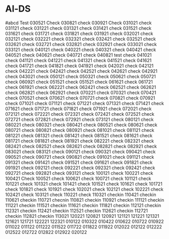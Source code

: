 # Al-DS
#abcd
Test 030521
Check 030821
check 030921
Check 031021
check 031121
check 031221
check 031321
check 031421
check 031521
check 031621
check 031721
check 031821
check 031921
check 032021
check 032121
check 032221
check 032321
check 032421
check 032521
check 032621
check 032721
check 032821
check 032921
check 033021
check 033121
check 040121
check 040221
check 040321
check 040421
check 040521
check 040621
check 040721
check 040821
test
check 041021
check 041121
check 041221
check 041321
check 041521
check 041621
check 041721
check 041821
check 041921
check 042021
check 042121
check 042221
check 042421
check 042521
check 042621
check 042921
check 043021
check 050121
check 050321
check 050621
check 050721
check 060921
check 051521
check 051521
check 061621
check 061721
check 061921
check 062221
check 062421
check 062521
check 062621
check 062821
check 062921
check 070221
check 070321
check 070421
check 070521
check 070621
check 070721
check 070821
check 070921
check 071021
check 071121
check 071221
check 071321
check 071421
check 071621
check 071721
check 071821
check 071921
check 072021
check 072121
check 072221
check 072321
check 072421
check 072521
check 072721
check 072821
check 072921
check 073121
check 080121
check 080221
check 080321
check 080421
check 080521
check 080621
check 080721
check 080821
check 080921
check 081021
check 081121
check 081221
check 081321
check 081421
check 081521
check 081621
check 081721
check 081821
check 081921
check 082221
check 082321
check 082421
check 082521
check 082621
check 082821
check 082921
check 083021
check 083121
check 090121
check 090321
check 090421
check 090521
check 090721
check 090821
check 091021
check 091121
check 091321
check 091421
check 091521
check 091621
check 091821
check 091921
check 092121
check 092221
check 092321
check 092421
check 092721
check 092821
check 093121
check 100121
check 100221
check 100421
Check 100521
check 100621
check 100721
check 101121
check 101221
check 101321
check 101421
check 101521
check 101621
check 101721
check 101821
check 101921
check 102021
check 102121
check 102221
check 102421
check 103121
check 110221
check 110321
checkin 110421
checkin 110621
checkin 110721
checnin 110821
checkin 110921
checkin 111121
checkin 111221
checkin 111521
checkin 111621
checkin 111821
checkin 112121
checkin 112321
checkin 112421
checkin 112521
checkin 112621
checkin 112721
checkin 112821
checkin 113021
120221
120821
120921
121121
121221
121321
121621
121721
122221
122321
010122
010322
010422
010622
010722
010922
011022
011122
011222
011522
011722
011822
011922
012022
012122
012222
012522
012722
012822
012922
020122

